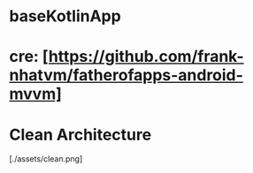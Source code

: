 # baseKotlinApp

# cre: [https://github.com/frank-nhatvm/fatherofapps-android-mvvm]

# Clean Architecture

[./assets/clean.png]
